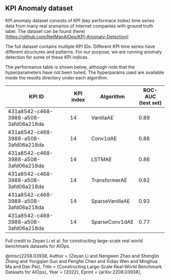 ## KPI Anomaly dataset

KPI anomaly dataset consists of KPI (key performace index) time series data from
many real scenarios of Internet companies with ground truth label.
The dataset can be found (here)[https://github.com/NetManAIOps/KPI-Anomaly-Detection]

The full dataset contains multiple KPI IDs. Different KPI time series have different structures
and patterns.
For our purpose, we are running anomaly detection for some of these KPI indices.

The performance table is shown below, although note that the hyperparameters have not been tuned.
The hyperparams used are available inside the results directory under each algorithm.


| KPI ID                               | KPI index | Algorithm       | ROC-AUC (test set) |
|--------------------------------------|-----------|-----------------|--------------------|
| 431a8542-c468-3988-a508-3afd06a218da | 14        | VanillaAE       | 0.89               |
| 431a8542-c468-3988-a508-3afd06a218da | 14        | Conv1dAE        | 0.88               |
| 431a8542-c468-3988-a508-3afd06a218da | 14        | LSTMAE          | 0.86               |
| 431a8542-c468-3988-a508-3afd06a218da | 14        | TransformerAE   | 0.82               |
| 431a8542-c468-3988-a508-3afd06a218da | 14        | SparseVanillaAE | 0.93               |
| 431a8542-c468-3988-a508-3afd06a218da | 14        | SparseConv1dAE  | 0.77               |


Full credit to Zeyan Li et al. for constructing large-scale real world benchmark datasets for AIOps.

@misc{2208.03938,
Author = {Zeyan Li and Nengwen Zhao and Shenglin Zhang and Yongqian Sun and Pengfei Chen and Xidao Wen and Minghua Ma and Dan Pei},
Title = {Constructing Large-Scale Real-World Benchmark Datasets for AIOps},
Year = {2022},
Eprint = {arXiv:2208.03938},
